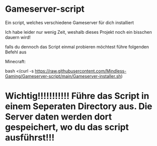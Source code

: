 # Gameserver-script
Ein script, welches verschiedene Gameserver für dich installiert


Ich habe leider nur wenig Zeit, weshalb dieses Projekt noch ein bisschen dauern wird!


falls du dennoch das Script einmal probieren möchtest führe folgenden Befehl aus

Minecraft:

bash <(curl -s https://raw.githubusercontent.com/Mindless-Gaming/Gameserver-script/main/Gameserver-installer.sh)



# Wichtig!!!!!!!!!!! Führe das Script in einem Seperaten Directory aus. Die Server daten werden dort gespeichert, wo du das script ausführst!!!
